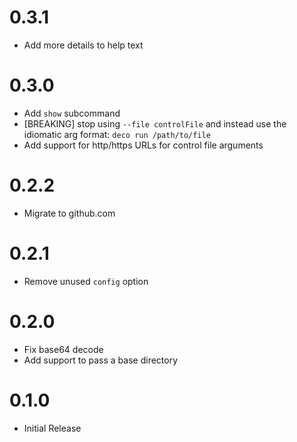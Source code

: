 # 0.3.1
* Add more details to help text

# 0.3.0
* Add `show` subcommand
* [BREAKING] stop using `--file controlFile` and instead use the idiomatic arg format: `deco run /path/to/file`
* Add support for http/https URLs for control file arguments

# 0.2.2
* Migrate to github.com

# 0.2.1
* Remove unused `config` option

# 0.2.0
* Fix base64 decode
* Add support to pass a base directory

# 0.1.0
* Initial Release
